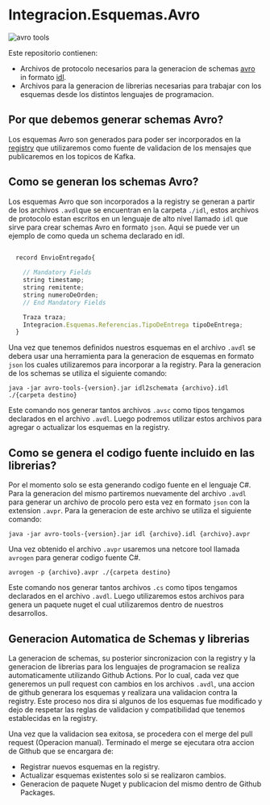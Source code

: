 # Integracion.Esquemas.Avro

![avro tools](https://github.com/architecture-it/Integracion.Esquemas.Avro/workflows/avro%20tools/badge.svg)

Este repositorio contienen:

* Archivos de protocolo necesarios para la generacion de schemas [avro](https://avro.apache.org/) in formato [idl](https://avro.apache.org/docs/current/idl.html).
* Archivos para la generacion de librerias necesarias para trabajar con los esquemas desde los distintos lenguajes de programacion.

## Por que debemos generar schemas Avro?

Los esquemas Avro son generados para poder ser incorporados en la [registry](https://www.apicur.io/registry/) que utilizaremos como fuente de validacion de los mensajes que publicaremos en los topicos de Kafka.

## Como se generan los schemas Avro?

Los esquemas Avro que son incorporados a la registry se generan a partir de los archivos `.avdl`que se encuentran en la carpeta `./idl`, estos archivos de protocolo estan escritos en un lenguaje de alto nivel llamado `idl` que sirve para crear schemas Avro en formato `json`.
Aqui se puede ver un ejemplo de como queda un schema declarado en idl.

```js

  record EnvioEntregado{
    
    // Mandatory Fields
    string timestamp;
    string remitente;
    string numeroDeOrden;
    // End Mandatory Fields

    Traza traza;
    Integracion.Esquemas.Referencias.TipoDeEntrega tipoDeEntrega;
  }
```

Una vez que tenemos definidos nuestros esquemas en el archivo `.avdl` se debera usar una herramienta para la generacion de esquemas en formato `json` los cuales utilizaremos para incorporar a la registry. Para la generacion de los schemas se utiliza el siguiente comando:

```console
java -jar avro-tools-{version}.jar idl2schemata {archivo}.idl ./{carpeta destino}
```
Este comando nos generar tantos archivos `.avsc` como tipos tengamos declarados en el archivo `.avdl`. Luego podremos utilizar estos archivos para agregar o actualizar los esquemas en la registry.


## Como se genera el codigo fuente incluido en las librerias?

Por el momento solo se esta generando codigo fuente en el lenguaje C#. Para la generacion del mismo partiremos nuevamente del archivo `.avdl` para generar un archivo de procolo pero esta vez en formato `json` con la extension `.avpr`. Para la generacion de este archivo se utiliza el siguiente comando:


```console
java -jar avro-tools-{version}.jar idl {archivo}.idl {archivo}.avpr
```

Una vez obtenido el archivo `.avpr` usaremos una netcore tool llamada `avrogen` para generar codigo fuente C#.

```console
avrogen -p {archivo}.avpr ./{carpeta destino}

```

Este comando nos generar tantos archivos `.cs` como tipos tengamos declarados en el archivo `.avdl`. Luego utilizaremos estos archivos para genera un paquete nuget el cual utilizaremos dentro de nuestros desarrollos.


## Generacion Automatica de Schemas y librerias

La generacion de schemas, su posterior sincronizacion con la registry y la generacion de librerias para los lenguajes de programacion se realiza automaticamente utilizando Github Actions. Por lo cual, cada vez que generemos un pull request con cambios en los archivos `.avdl`, una accion de github generara los esquemas y realizara una validacion contra la registry. Este proceso nos dira si algunos de los esquemas fue modificado y dejo de respetar las reglas de validacion y compatibilidad que tenemos establecidas en la registry.

Una vez que la validacion sea exitosa, se procedera con el merge del pull request (Operacion manual). Terminado el merge se ejecutara otra accion de Github que se encargara de:

* Registrar nuevos esquemas en la registry.
* Actualizar esquemas existentes solo si se realizaron cambios.
* Generacion de paquete Nuget y publicacion del mismo dentro de Github Packages.





